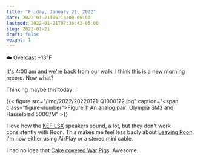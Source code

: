 ```yaml
---
title: "Friday, January 21, 2022"
date: 2022-01-21T06:13:00-05:00
lastmod: 2022-01-21T07:36:42-05:00
slug: 2022-01-21
draft: false
weight: 1
---
```


☁️   Overcast +13°F

It's 4:00 am and we're back from our walk. I think this is a new morning record. Now what?

Thinking maybe this today:

{{< figure src="/img/2022/20220121-Q1000172.jpg" caption="<span class=\"figure-number\">Figure 1: </span>An analog pair: Olympia SM3 and Hasselblad 500C/M" >}}

I love how the [KEF LSX](https://us.kef.com/speaker/computer-speakers/lsx-wireless-music-system.html) speakers sound, a lot, but they don't work consistently with Roon. This makes me feel less badly about [Leaving Roon](https://baty.blog/2022/leaving-roon/). I'm now either using AirPlay or a stereo mini cable.

I had no idea that [Cake covered War Pigs](https://www.youtube.com/watch?v=IDJgwUeW7_k). Awesome.

[//]: # "Exported with love from a post written in Org mode"
[//]: # "- https://github.com/kaushalmodi/ox-hugo"

